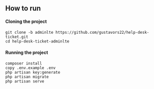 ## How to run

#### Cloning the project
```shell
git clone -b adminlte https://github.com/gustavors22/help-desk-ticket.git 
cd help-desk-ticket-adminlte
```
#### Running the project
```shell
composer install
copy .env.example .env
php artisan key:generate
php artisan migrate
php artisan serve
```
